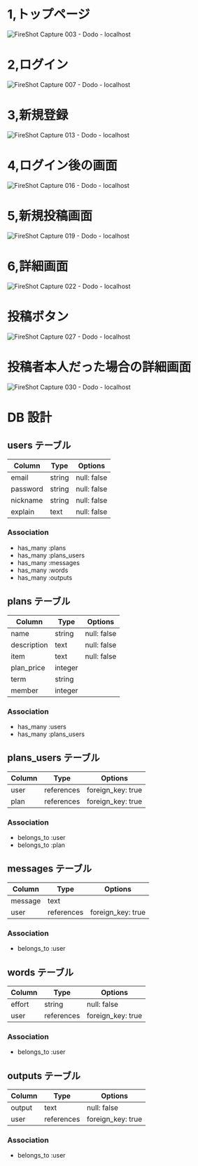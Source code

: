 # 1,トップページ
![FireShot Capture 003 - Dodo - localhost](https://user-images.githubusercontent.com/71998423/108613427-4da9e280-7435-11eb-9d0e-8ddb580addae.png)

# 2,ログイン
![FireShot Capture 007 - Dodo - localhost](https://user-images.githubusercontent.com/71998423/108613483-d7f24680-7435-11eb-9fef-e34f2c1cc539.png)

# 3,新規登録
![FireShot Capture 013 - Dodo - localhost](https://user-images.githubusercontent.com/71998423/108614504-6f5b9780-743e-11eb-8d94-d90b066da68b.png)

# 4,ログイン後の画面
![FireShot Capture 016 - Dodo - localhost](https://user-images.githubusercontent.com/71998423/108614545-d5481f00-743e-11eb-8367-8230d7fc3ca6.png)

# 5,新規投稿画面
![FireShot Capture 019 - Dodo - localhost](https://user-images.githubusercontent.com/71998423/108614576-104a5280-743f-11eb-984d-83c5399c5aa0.png)

# 6,詳細画面
![FireShot Capture 022 - Dodo - localhost](https://user-images.githubusercontent.com/71998423/108614608-58697500-743f-11eb-9165-919c4e41e10e.png)

# 投稿ボタン
![FireShot Capture 027 - Dodo - localhost](https://user-images.githubusercontent.com/71998423/108614652-b1390d80-743f-11eb-8e7a-db3e102b4409.png)


# 投稿者本人だった場合の詳細画面
![FireShot Capture 030 - Dodo - localhost](https://user-images.githubusercontent.com/71998423/108614684-0f65f080-7440-11eb-926d-35f1c7166231.png)



























# DB 設計


## users テーブル

| Column             | Type                | Options           |
|--------------------|---------------------|-------------------|
| email              | string              | null: false       |
| password           | string              | null: false       |
| nickname           | string              | null: false       |
| explain            | text                | null: false       |

### Association

- has_many :plans
- has_many :plans_users
- has_many :messages
- has_many :words
- has_many :outputs


## plans テーブル

| Column                   | Type       | Options           |
|--------------------------|------------|-------------------|
| name                     | string     | null: false       |
| description              | text       | null: false       |
| item                     | text       | null: false       |
| plan_price               | integer    |                   |
| term                     | string     |                   |
| member                   | integer    |                   |

### Association

- has_many :users
- has_many :plans_users

## plans_users テーブル

| Column                  | Type       | Options            |
|-------------------------|------------|--------------------|
| user                    | references | foreign_key: true  |
| plan                    | references | foreign_key: true  |

### Association

- belongs_to :user 
- belongs_to :plan

## messages テーブル

| Column                  | Type       | Options            |
|-------------------------|------------|--------------------|
| message                 | text       |                    |
| user                    | references | foreign_key: true  |

### Association 

- belongs_to :user

## words テーブル

| Column                  | Type       | Options            |
|-------------------------|------------|--------------------|
| effort                  | string     | null:  false       |
| user                    | references | foreign_key: true  |


### Association 

- belongs_to :user

## outputs テーブル

| Column                  | Type       | Options            |
|-------------------------|------------|--------------------|
| output                  | text       | null:  false       |
| user                    | references | foreign_key: true  |


### Association 

- belongs_to :user
